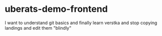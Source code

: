 # uberats-demo-frontend

I want to understand git basics and finally learn verstka and stop copying landings and edit them "blindly"